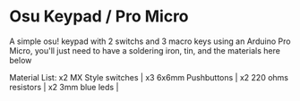 # Osu Keypad / Pro Micro
A simple osu! keypad with 2 switchs and 3 macro keys using an Arduino Pro Micro, you'll just need to have a soldering iron, tin, and the materials here below

Material List:
x2 MX Style switches |
x3 6x6mm Pushbuttons |
x2 220 ohms resistors |
x2 3mm blue leds |
